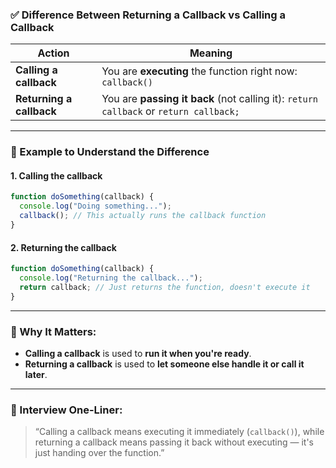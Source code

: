 ### ✅ **Difference Between Returning a Callback vs Calling a Callback**

| Action                   | Meaning                                                                               |
| ------------------------ | ------------------------------------------------------------------------------------- |
| **Calling a callback**   | You are **executing** the function right now: `callback()`                            |
| **Returning a callback** | You are **passing it back** (not calling it): `return callback` or `return callback;` |

---

### 🔁 Example to Understand the Difference

#### 1. **Calling the callback**

```js
function doSomething(callback) {
  console.log("Doing something...");
  callback(); // This actually runs the callback function
}
```

#### 2. **Returning the callback**

```js
function doSomething(callback) {
  console.log("Returning the callback...");
  return callback; // Just returns the function, doesn't execute it
}
```

---

### 🧠 Why It Matters:

* **Calling a callback** is used to **run it when you're ready**.
* **Returning a callback** is used to **let someone else handle it or call it later**.

---

### 🎯 Interview One-Liner:

> “Calling a callback means executing it immediately (`callback()`), while returning a callback means passing it back without executing — it's just handing over the function.”
